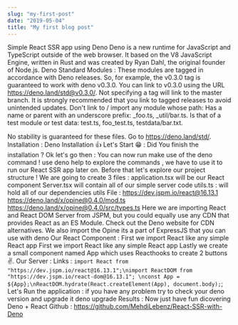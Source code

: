 ```yaml
---
slug: "my-first-post"
date: "2019-05-04"
title: "My first blog post"
---
```

Simple React SSR app using Deno
Deno is a new runtime for JavaScript and TypeScript outside of the web browser. It based on the V8 JavaScript Engine, written in Rust and was created by Ryan Dahl, the original founder of Node.js.
Deno Standard Modules :
These modules are tagged in accordance with Deno releases. So, for example, the v0.3.0 tag is guaranteed to work with deno v0.3.0. You can link to v0.3.0 using the URL https://deno.land/std@v0.3.0/. Not specifying a tag will link to the master branch.
It is strongly recommended that you link to tagged releases to avoid unintended updates.
Don't link to / import any module whose path:
Has a name or parent with an underscore prefix: _foo.ts, _util/bar.ts.
Is that of a test module or test data: test.ts, foo_test.ts, testdata/bar.txt.

No stability is guaranteed for these files.
Go to https://deno.land/std/.
Installation :
Deno Installation 👍
Let's Start 😁 :
Did You finish the installation ? Ok let's go then :
You can now run make use of the deno command ! use deno help to explore the commands , we have to use it to run our React SSR app later on.
Before that let's explore our project structure !
We are going to create 3 files :
application.tsx will be our React component
Server.tsx will contain all of our simple server code
utils.ts : will hold all of our dependencies
utils File :
https://dev.jspm.io/react@16.13.1
https://deno.land/x/opine@0.4.0/mod.ts
https://deno.land/x/opine@0.4.0/src/types.ts
Here we are importing React and React DOM Server from JSPM, but you could equally use any CDN that provides React as an ES Module. Check out the Deno website for CDN alternatives.
We also import the Opine its a part of ExpressJS that you can use with deno
Our React Component :
First we import React like any simple React app
First we import React like any simple React app
Lastly we create a small component named App which uses Reacthooks to create 2 buttons ✌.
Our Server :
Links :
`import React from "https://dev.jspm.io/react@16.13.1";\nimport ReactDOM from "https://dev.jspm.io/react-dom@16.13.1";
\nconst App = ${App};\nReactDOM.hydrate(React.createElement(App), document.body);`;
Let's Run the application :
if you have any problem try to check your deno version and upgrade it
deno upgrade
Results :
Now just have fun dicovering Deno + React
Github : https://github.com/MehdiLebenz/React-SSR-with-Deno